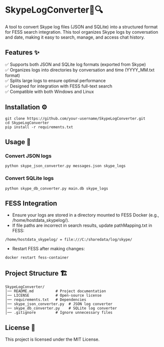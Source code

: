 # SkypeLogConverter📂🔍
A tool to convert Skype log files (JSON and SQLite) into a structured format for FESS search integration. This tool organizes Skype logs by conversation and date, making it easy to search, manage, and access chat history.

## Features ✨

✅ Supports both JSON and SQLite log formats (exported from Skype)  
✅ Organizes logs into directories by conversation and time (YYYY_MM.txt format)  
✅ Splits large logs to ensure optimal performance  
✅ Designed for integration with FESS full-text search  
✅ Compatible with both Windows and Linux  

## Installation ⚙️

```
git clone https://github.com/your-username/SkypeLogConverter.git
cd SkypeLogConverter
pip install -r requirements.txt
```

## Usage 🚀

### Convert JSON logs

```
python skype_json_converter.py messages.json skype_logs
```

### Convert SQLite logs

```
python skype_db_converter.py main.db skype_logs
```

## FESS Integration

- Ensure your logs are stored in a directory mounted to FESS Docker (e.g., /home/hostdata_skypelog/).
- If file paths are incorrect in search results, update pathMapping.txt in FESS:

```
/home/hostdata_skypelog/ = file:///C:/sharedata/log/skype/
```

- Restart FESS after making changes:

```
docker restart fess-container
```

## Project Structure 🏗️

```
SkypeLogConverter/
│── README.md          # Project documentation
│── LICENSE            # Open-source license
│── requirements.txt   # Dependencies
│── skype_json_converter.py  # JSON log converter
│── skype_db_converter.py    # SQLite log converter
│── .gitignore         # Ignore unnecessary files
```

## License 📜

This project is licensed under the MIT License.

